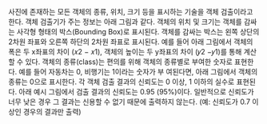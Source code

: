 사진에 존재하는 모든 객체의 종류, 위치, 크기 등을 표시하는 기술을 객체 검출이라고 한다. 객체 검출기가 주는 정보는 아래 그림과 같다. 객체의 위치 및 크기는 객체를 감싸는 사각형 형태의 박스(Bounding Box)로 표시된다. 객체를 감싸는 박스는 왼쪽 상단의 2차원 좌표와 오른쪽 하단의 2차원 좌표로 표시된다. 예를 들어 아래 그림에서 객체의 폭은 두 x좌표의 차이 (𝑥2 − 𝑥1), 객체의 높이는 두 y좌표의 차이 (𝑦2 −𝑦1)를 통해 계산할 수 있다. 객체의 종류(class)는 편의를 위해 객체의 종류별로 부여한 숫자로 표현한다. 예를 들어 자동차는 0, 비행기는 1이라는 숫자가 부 여된다면, 아래 그림에서 객체의 종류는 0으로 표시한다. 각 객체 검출 결과의 신뢰도는 0 이상, 1 이하의 실수로 표현된다. 아래 예시 그림에서 검출 결과의 신뢰도는 0.95 (95%)이다. 일반적으로 신뢰도가 너무 낮은 경우 그 결과는 신용할 수 없기 때문에 출력하지 않는다. (예: 신뢰도가 0.7 이상인 경우의 결과만 출력)
